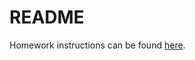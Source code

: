 # README
Homework instructions can be found [here](https://docs.google.com/document/d/1gg-lejsKe8fihtUsaEYC1I6zjBeWtKJRoCpKdLj8TJY/edit#heading=h.mux0g6mob5hb).
